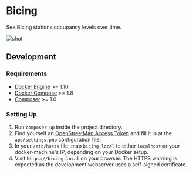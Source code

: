 # Bicing

See Bicing stations occupancy levels over time.

![shot]


## Development

### Requirements

* [Docker Engine] >= 1.10
* [Docker Compose] >= 1.8
* [Composer] >= 1.0


### Setting Up

1. Run `composer up` inside the project directory.
2. Find yourself an [OpenStreetMap Access Token] and fill it in at the `app/settings.php` configuration file.
3. In your `/etc/hosts` file, map `bicing.local` to either `localhost` or your docker-machine's IP, depending on your Docker setup.
4. Visit `https://bicing.local` on your browser. The HTTPS warning is expected as the development webserver uses a self-signed certificate.


[shot]: http://i.imgur.com/5ZJR7Kj.png
[Docker Engine]: https://docs.docker.com/engine/installation/linux/docker-ce/ubuntu/
[Docker Compose]: https://github.com/docker/compose/releases
[Composer]: https://getcomposer.org/
[OpenStreetMap Access Token]: http://leafletjs.com/examples/quick-start/example-basic.html

